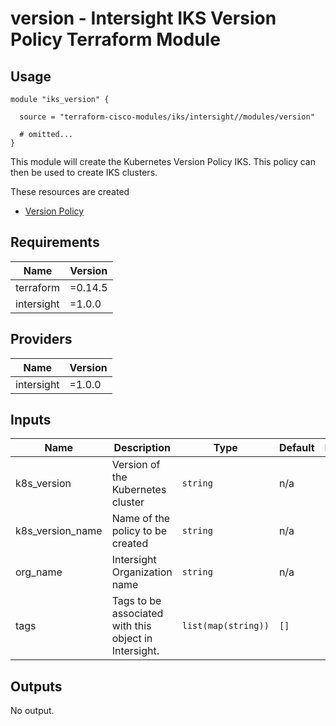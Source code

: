 # version - Intersight IKS Version Policy Terraform Module

## Usage

```hcl
module "iks_version" {

  source = "terraform-cisco-modules/iks/intersight//modules/version"

  # omitted...
}
```

This module will create the Kubernetes Version Policy IKS.  This policy can then be used to create IKS clusters.


These resources are created
* [Version Policy](https://registry.terraform.io/providers/CiscoDevNet/intersight/latest/docs/resources/kubernetes_version_policy)



<!-- BEGINNING OF PRE-COMMIT-TERRAFORM DOCS HOOK -->
## Requirements

| Name | Version |
|------|---------|
| terraform | =0.14.5 |
| intersight | =1.0.0 |

## Providers

| Name | Version |
|------|---------|
| intersight | =1.0.0 |

## Inputs

| Name | Description | Type | Default | Required |
|------|-------------|------|---------|:--------:|
| k8s\_version | Version of the Kubernetes cluster | `string` | n/a | yes |
| k8s\_version\_name | Name of the policy to be created | `string` | n/a | yes |
| org\_name | Intersight Organization name | `string` | n/a | yes |
| tags | Tags to be associated with this object in Intersight. | `list(map(string))` | `[]` | no |

## Outputs

No output.

<!-- END OF PRE-COMMIT-TERRAFORM DOCS HOOK -->
